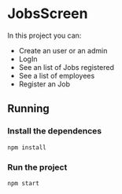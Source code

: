 # JobsScreen
In this project you can:
- Create an user or an admin
- LogIn
- See an list of Jobs registered
- See a list of employees
- Register an Job

## Running
### Install the dependences 
`npm install`
### Run the project
`npm start`

